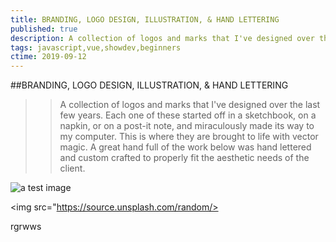 ```yaml
---
title: BRANDING, LOGO DESIGN, ILLUSTRATION, & HAND LETTERING
published: true
description: A collection of logos and marks that I've designed over the last few years. Each one of these started off in a sketchbook, on a napkin, or on a post-it note, and miraculously made its way to my
tags: javascript,vue,showdev,beginners
ctime: 2019-09-12
---
```


##BRANDING, LOGO DESIGN, ILLUSTRATION, & HAND LETTERING
>>A collection of logos and marks that I've designed over the last few years. Each one of these started off in a sketchbook, on a napkin, or on a post-it note, and miraculously made its way to my computer. This is where they are brought to life with vector magic. A great hand full of the work below was hand lettered and custom crafted to properly fit the aesthetic needs of the client.

![a test image](https://source.unsplash.com/random)

<img src="https://source.unsplash.com/random/>

rgrwws